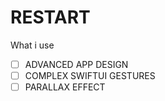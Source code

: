 # RESTART

What i use
- [ ] ADVANCED APP DESIGN
- [ ] COMPLEX SWIFTUI GESTURES
- [ ] PARALLAX EFFECT
